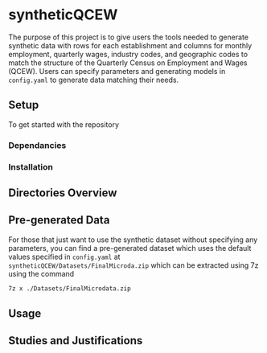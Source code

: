 # syntheticQCEW
The purpose of this project is to give users the tools needed to generate synthetic data with rows for each establishment and columns for monthly employment, quarterly wages, industry codes, and geographic codes to match the structure of the Quarterly Census on Employment and Wages (QCEW). Users can specify parameters and generating models in `config.yaml` to generate data matching their needs.

## Setup
To get started with the repository
### Dependancies
### Installation
## Directories Overview
## Pre-generated Data
For those that just want to use the synthetic dataset without specifying any parameters, you can find a pre-generated dataset which uses the default values specified in `config.yaml` at `syntheticQCEW/Datasets/FinalMicroda.zip` which can be extracted using 7z using the command
```bash
7z x ./Datasets/FinalMicrodata.zip
```
## Usage
## Studies and Justifications

